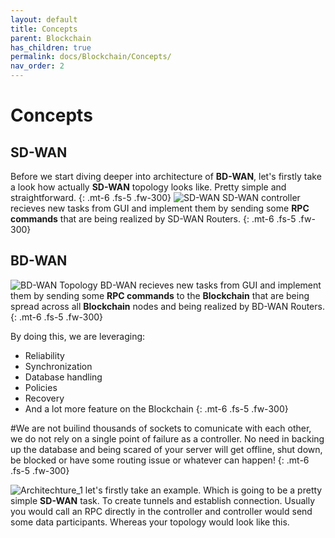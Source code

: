 ```yaml
---
layout: default
title: Concepts
parent: Blockchain
has_children: true
permalink: docs/Blockchain/Concepts/
nav_order: 2
---
```

# Concepts

## SD-WAN
Before we start diving deeper into architecture of **BD-WAN**, let's firstly take a look how actually **SD-WAN** topology looks like. Pretty simple and straightforward.
{: .mt-6 .fs-5 .fw-300}
![SD-WAN](https://user-images.githubusercontent.com/107935539/176615210-39840ed5-83db-4839-92f2-5231a69ae1dd.png)
SD-WAN controller recieves new tasks from GUI and implement them by sending some **RPC commands** that are being realized by SD-WAN Routers. 
{: .mt-6 .fs-5 .fw-300}
## BD-WAN
![BD-WAN Topology](https://user-images.githubusercontent.com/107935539/175981387-8c1acce2-c17c-436c-b83e-d53d0a4251f0.png)
BD-WAN recieves new tasks from GUI and implement them by sending some **RPC commands** to the **Blockchain** that are being spread across all **Blockchain** nodes and being realized by BD-WAN Routers.
{: .mt-6 .fs-5 .fw-300}

By doing this, we are leveraging:
- Reliability
- Synchronization
- Database handling
- Policies
- Recovery
- And a lot more feature on the Blockchain
{: .mt-6 .fs-5 .fw-300} 


#We are not builind thousands of sockets to comunicate with each other, we do not rely on a single point of failure as a controller. No need in backing up the database and being scared of your server will get offline, shut down, be blocked or have some routing issue or whatever can happen!
{: .mt-6 .fs-5 .fw-300}

![Architechture_1](https://user-images.githubusercontent.com/107935539/175971451-72a5fe8f-438e-4cf5-8071-c99ce779dd50.png)
let's firstly take an example. Which is going to be a pretty simple **SD-WAN** task. To create tunnels and establish connection. Usually you would call an RPC directly in the controller and controller would send some data participants. Whereas your topology would look like this.